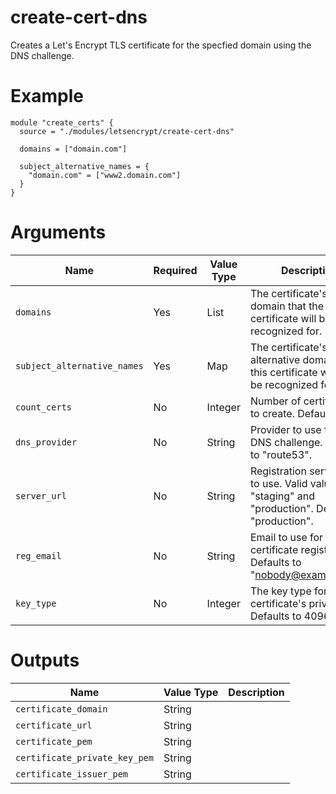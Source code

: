 # create-cert-dns

Creates a Let's Encrypt TLS certificate for the specfied domain using the DNS challenge.

# Example

```hcl
module "create_certs" {
  source = "./modules/letsencrypt/create-cert-dns"

  domains = ["domain.com"]

  subject_alternative_names = {
    "domain.com" = ["www2.domain.com"]
  }
}
```

# Arguments

| Name                      | Required | Value Type | Description
|---------------------------| -------- | ---------- | -----------
|`domains`                  | Yes      | List       | The certificate's primary domain that the certificate will be recognized for.
|`subject_alternative_names`| Yes      | Map        | The certificate's subject alternative domains that this certificate will also be recognized for.
|`count_certs`              | No       | Integer    | Number of certificates to create. Defaults to 1.
|`dns_provider`             | No       | String     | Provider to use for the DNS challenge. Defaults to "route53".
|`server_url`               | No       | String     | Registration server URL to use. Valid values are "staging" and "production". Defaults to "production".
|`reg_email`                | No       | String     | Email to use for certificate registration. Defaults to "nobody@example.com"
|`key_type`                 | No       | Integer    | The key type for the certificate's private key. Defaults to 4096.

# Outputs

| Name                         | Value Type | Description
|----------------------------- | ---------- | -----------
|`certificate_domain`          | String     | 
|`certificate_url`             | String     |
|`certificate_pem`             | String     |
|`certificate_private_key_pem` | String     | 
|`certificate_issuer_pem`      | String     | 
